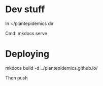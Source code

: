 # Dev stuff

In ~/plantepidemics dir

Cmd: mkdocs serve


# Deploying

mkdocs build -d ../plantepidemics.github.io/

Then push
